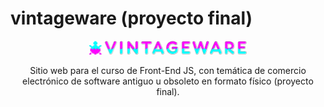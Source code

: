 # vintageware (proyecto final)

<div style="text-align: center;">
    <img src="https://github.com/jmp-software/vintageware/blob/proyecto-final/assets/art/header_readme.png" alt="Image" style="width: 50%;" />
    <p>Sitio web para el curso de Front-End JS, con temática de comercio electrónico de software antiguo u obsoleto en formato físico (proyecto final).</p>
</div>
